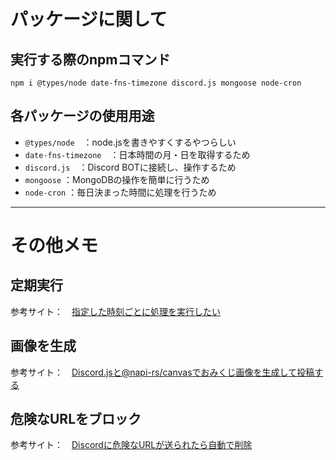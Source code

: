 # パッケージに関して
## 実行する際のnpmコマンド
```
npm i @types/node date-fns-timezone discord.js mongoose node-cron
```
## 各パッケージの使用用途
- `@types/node`　：node.jsを書きやすくするやつらしい
- `date-fns-timezone`　：日本時間の月・日を取得するため
- `discord.js`　：Discord BOTに接続し、操作するため
- `mongoose` ：MongoDBの操作を簡単に行うため
- `node-cron` ：毎日決まった時間に処理を行うため

---
# その他メモ
## 定期実行
参考サイト：　[指定した時刻ごとに処理を実行したい](https://scrapbox.io/discordjs-japan/%E6%8C%87%E5%AE%9A%E3%81%97%E3%81%9F%E6%99%82%E5%88%BB%E3%81%94%E3%81%A8%E3%81%AB%E5%87%A6%E7%90%86%E3%82%92%E5%AE%9F%E8%A1%8C%E3%81%97%E3%81%9F%E3%81%84)

## 画像を生成
参考サイト：　[Discord.jsと@napi-rs/canvasでおみくじ画像を生成して投稿する](https://qiita.com/Fuses-Garage/items/d5c1e1d1d0366474c318)

## 危険なURLをブロック
参考サイト：　[Discordに危険なURLが送られたら自動で削除](https://qiita.com/narikakun/items/794d9cf57bf6dd2eba46)
